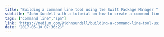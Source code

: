 ```yaml
---
title: "Building a command line tool using the Swift Package Manager "
subtitle: "John Sundell with a tutorial on how to create a command line tool using the Swift Package Manager. He uses his own open-source tool Marathon as an example. Everything you need to create your own command line tool is explained."
tags: ["command line","spm"]
link: "https://medium.com/@johnsundell/building-a-command-line-tool-using-the-swift-package-manager-3dd96ce360b1"
date: "2017-05-10 07:36:23"
---
```

